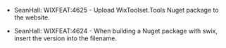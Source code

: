 * SeanHall: WIXFEAT:4625 - Upload WixToolset.Tools Nuget package to the website.

* SeanHall: WIXFEAT:4624 - When building a Nuget package with swix, insert the version into the filename.